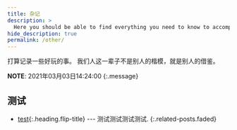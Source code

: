```yaml
---
title: 杂记
description: >
  Here you should be able to find everything you need to know to accomplish the most common tasks when blogging with Hydejack.
hide_description: true
permalink: /other/
---
```


打算记录一些好玩的事。 我们人这一辈子不是别人的楷模，就是别人的借鉴。

**NOTE**: 2021年03月03日14:24:00
{:.message}

## 测试
* [test]{:.heading.flip-title} --- 测试测试测试测试.
{:.related-posts.faded}


[test]: test.md
